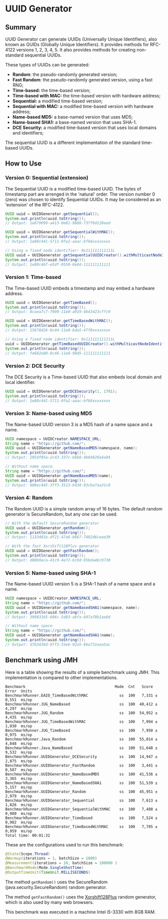 
UUID Generator
======================================================

Summary
------------------------------------------------------

UUID Generator can generate UUIDs (Universally Unique Identifiers), also known as GUIDs (Globally Unique Identifiers). It provides methods for RFC-4122 versions 1, 2, 3, 4, 5. It also provides methods for creating non-standard sequential UUIDs.

These types of UUIDs can be generated:

* __Random__: the pseudo-randomly generated version;
* __Fast Random__: the pseudo-randomly generated version, using a fast RNG;
* __Time-based:__ the time-based version;
* __Time-based with MAC:__ the time-based version with hardware address;
* __Sequential:__ a modified time-based version;
* __Sequential with MAC:__ a modified time-based version with hardware address;
* __Name-based MD5:__ a base-named version that uses MD5;
* __Name-based SHA1:__ a base-named version that uses SHA-1.
* __DCE Security:__ a modified time-based version that uses local domains and identifiers;

The sequential UUID is a different implementation of the standard time-based UUIDs.

How to Use
------------------------------------------------------

### Version 0: Sequential (extension)

The Sequential UUID is a modified time-based UUID. The bytes of timestamp part are arrenged in the 'natural' order. The version number 0 (zero) was chosen to identify Sequential UUIDs. It may be considered as an 'extension' of the RFC-4122.

```java
UUID uuid = UUIDGenerator.getSequential();
System.out.println(uuid.toString());
// Output: 1e879099-a413-0e81-9888-737f8d128eed
```

```java
UUID uuid = UUIDGenerator.getSequentialWithMAC();
System.out.println(uuid.toString());
// Output: 1e88c441-5711-0fa2-aaac-bf66xxxxxxxx
```

```java
// Using a fixed node identifier: 0x111111111111L
UUID uuid = UUIDGenerator.getSequentialUUIDCreator().withMulticastNodeIdentifier(0x111111111111L).create();
System.out.println(uuid.toString());
// Output: 1e88c46f-e5df-0550-8e9d-111111111111
```

### Version 1: Time-based

The Time-based UUID embeds a timestamp and may embed a hardware address.

```java
UUID uuid = UUIDGenerator.getTimeBased();
System.out.println(uuid.toString());
// Output: 8caea7c7-7909-11e8-a919-4b43423cffc9
```

```java
UUID uuid = UUIDGenerator.getTimeBasedWithMAC();
System.out.println(uuid.toString());
// Output: 15670d26-8c44-11e8-bda5-47f8xxxxxxxx
```

```java
// Using a fixed node identifier: 0x111111111111L
uuid = UUIDGenerator.getTimeBasedUUIDCreator().withMulticastNodeIdentifier(0x111111111111L).create();
System.out.println(uuid.toString());
// Output: fe682e80-8c46-11e8-98d5-111111111111
```

### Version 2: DCE Security

The DCE Security is a Time-based UUID that also embeds local domain and local identifier.

```java
UUID uuid = UUIDGenerator.getDCESecurity(1, 1701);
System.out.println(uuid.toString());
// Output: 1e88c441-5711-0fa2-aaac-bf66xxxxxxxx
```

### Version 3: Name-based using MD5

The Name-based UUID version 3 is a MD5 hash of a name space and a name.

```java
UUID namespace = UUIDCreator.NAMESPACE_URL;
String name = "https://github.com/";
UUID uuid = UUIDGenerator.getNameBasedMD5(namespace, name);
System.out.println(uuid.toString());
// Output: 295df05a-2c43-337c-b6b8-4b84826e4a94
```

```java
// Without name space.
String name = "https://github.com/";
UUID uuid = UUIDGenerator.getNameBasedMD5(name);
System.out.println(uuid.toString());
// Output: 008ec445-3ff3-3513-b438-93cba7aa31c8
```

### Version 4: Random

The Random UUID is a simple random array of 16 bytes. The default random generator is SecureRandom, but any one can be used.

```java
// With the default SecureRandom generator
UUID uuid = UUIDGenerator.getRandom();
System.out.println(uuid.toString());
// Output: 1133483a-df21-47a6-b667-7482d6ceae39
```

```java
// With the fast Xorshift128Plus generator
UUID uuid = UUIDGenerator.getFastRandom();
System.out.println(uuid.toString());
// Output: d08b9aca-41c9-4e72-bc9d-95bda46c9730
```

### Version 5: Name-based using SHA-1

The Name-based UUID version 5 is a SHA-1 hash of a name space and a name.

```java
UUID namespace = UUIDCreator.NAMESPACE_URL;
String name = "https://github.com/";
UUID uuid = UUIDGenerator.getNameBasedSHA1(namespace, name);
System.out.println(uuid.toString());
// Output: 39983165-606c-5d83-abfa-b97af8b1ae8d
```

```java
// Without name space
String name = "https://github.com/";
UUID uuid = UUIDGenerator.getNameBasedSHA1(name);
System.out.println(uuid.toString());
// Output: d7b3438d-97f3-55e6-92a5-66a731eea5ac
```

Benchmark using JMH
------------------------------------------------------

Here is a table showing the results of a simple benchmark using JMH. This implementation is compared to other implementations.

```text
Benchmark                                        Mode  Cnt   Score   Error  Units
BenchmarkRunner.EAIO_TimeBasedWithMAC              ss  100   7,331 ± 0,551  ms/op
BenchmarkRunner.JUG_NameBased                      ss  100  40,412 ± 4,297  ms/op
BenchmarkRunner.JUG_Random                         ss  100  54,952 ± 4,435  ms/op
BenchmarkRunner.JUG_TimeBasedWithMAC               ss  100   7,994 ± 1,030  ms/op
BenchmarkRunner.JUG_TimeBased                      ss  100   7,950 ± 0,975  ms/op
BenchmarkRunner.Java_Random                        ss  100  55,014 ± 4,848  ms/op
BenchmarkRunner.Java_NameBased                     ss  100  51,648 ± 9,532  ms/op
BenchmarkRunner.UUIDGenerator_DCESecurity          ss  100  14,947 ± 2,875  ms/op
BenchmarkRunner.UUIDGenerator_FastRandom           ss  100   3,441 ± 0,587  ms/op
BenchmarkRunner.UUIDGenerator_NameBasedMD5         ss  100  41,536 ± 3,365  ms/op
BenchmarkRunner.UUIDGenerator_NameBasedSHA1        ss  100  51,539 ± 5,157  ms/op
BenchmarkRunner.UUIDGenerator_Random               ss  100  45,951 ± 2,979  ms/op
BenchmarkRunner.UUIDGenerator_Sequential           ss  100   7,613 ± 1,026  ms/op
BenchmarkRunner.UUIDGenerator_SequentialWithMAC    ss  100   7,480 ± 0,980  ms/op
BenchmarkRunner.UUIDGenerator_TimeBased            ss  100   7,524 ± 0,982  ms/op
BenchmarkRunner.UUIDGenerator_TimeBasedWithMAC     ss  100   7,705 ± 0,959  ms/op
Total time: 00:01:32
```

These are the configurations used to run this benchmark:

```java
@State(Scope.Thread)
@Warmup(iterations = 1, batchSize = 1000)
@Measurement(iterations = 10, batchSize = 100000 )
@BenchmarkMode(Mode.SingleShotTime)
@OutputTimeUnit(TimeUnit.MILLISECONDS)
```

The method `getRandom()` uses the SecureRandom (java.security.SecureRandom) random generator.

The method `getFastRandom()` uses the [Xorshift128Plus](https://en.wikipedia.org/wiki/Xorshift) random generator, which is also used by many web browsers.

This benchmark was executed in a machine Intel i5-3330 with 8GB RAM.


